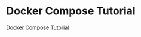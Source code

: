 # Docker Compose Tutorial

[Docker Compose Tutorial](https://docs.docker.com/compose/gettingstarted/)

